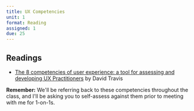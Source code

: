 ```yaml
---
title: UX Competencies
unit: 1
format: Reading
assigned: 1
due: 25
---
```


Readings
--------

- [The 8 competencies of user experience: a tool for assessing and developing UX Practitioners](https://www.userfocus.co.uk/articles/8-competencies-of-user-experience.html) by David Travis

**Remember:** We'll be referring back to these competencies throughout the class, and I'll be asking you to self-assess against them prior to meeting with me for 1-on-1s.
